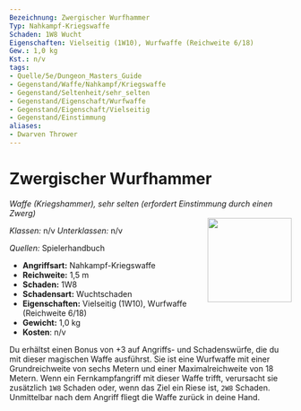```yaml
---
Bezeichnung: Zwergischer Wurfhammer
Typ: Nahkampf-Kriegswaffe
Schaden: 1W8 Wucht
Eigenschaften: Vielseitig (1W10), Wurfwaffe (Reichweite 6/18)
Gew.: 1,0 kg
Kst.: n/v
tags:
- Quelle/5e/Dungeon_Masters_Guide
- Gegenstand/Waffe/Nahkampf/Kriegswaffe
- Gegenstand/Seltenheit/sehr_selten
- Gegenstand/Eigenschaft/Wurfwaffe
- Gegenstand/Eigenschaft/Vielseitig
- Gegenstand/Einstimmung
aliases:
- Dwarven Thrower
---
```

# Zwergischer Wurfhammer
*Waffe (Kriegshammer), sehr selten (erfordert Einstimmung durch einen Zwerg)*  
<img src="Zwergischer-Wurfhammer.webp" align="right" width="150">

_Klassen:_ n/v 
_Unterklassen:_  n/v

_Quellen:_ Spielerhandbuch

- **Angriffsart:** Nahkampf-Kriegswaffe
- **Reichweite:** 1,5 m
- **Schaden:** 1W8
- **Schadensart:** Wuchtschaden
- **Eigenschaften:** Vielseitig (1W10), Wurfwaffe (Reichweite 6/18)
- **Gewicht:** 1,0 kg
- **Kosten**: n/v

Du erhältst einen Bonus von +3 auf Angriffs- und Schadenswürfe, die du mit dieser magischen Waffe ausführst. Sie ist eine Wurfwaffe mit einer Grundreichweite von sechs Metern und einer Maximalreichweite von 18 Metern. Wenn ein Fernkampfangriff mit dieser Waffe trifft, verursacht sie zusätzlich `1W8` Schaden oder, wenn das Ziel ein Riese ist, `2W8` Schaden. Unmittelbar nach dem Angriff fliegt die Waffe zurück in deine Hand.